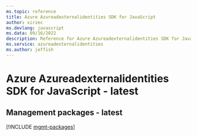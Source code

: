 ```yaml
---
ms.topic: reference
title: Azure Azureadexternalidentities SDK for JavaScript
author: xirzec
ms.devlang: javascript
ms.data: 09/16/2022
description: Reference for Azure Azureadexternalidentities SDK for JavaScript
ms.service: azureadexternalidentities
ms.author: jeffish
---
```

# Azure Azureadexternalidentities SDK for JavaScript - latest

## Management packages - latest
[!INCLUDE [mgmt-packages](azureadexternalidentities-mgmt-index.md)]